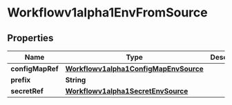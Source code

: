 

# Workflowv1alpha1EnvFromSource

## Properties

Name | Type | Description | Notes
------------ | ------------- | ------------- | -------------
**configMapRef** | [**Workflowv1alpha1ConfigMapEnvSource**](Workflowv1alpha1ConfigMapEnvSource.md) |  |  [optional]
**prefix** | **String** |  |  [optional]
**secretRef** | [**Workflowv1alpha1SecretEnvSource**](Workflowv1alpha1SecretEnvSource.md) |  |  [optional]



